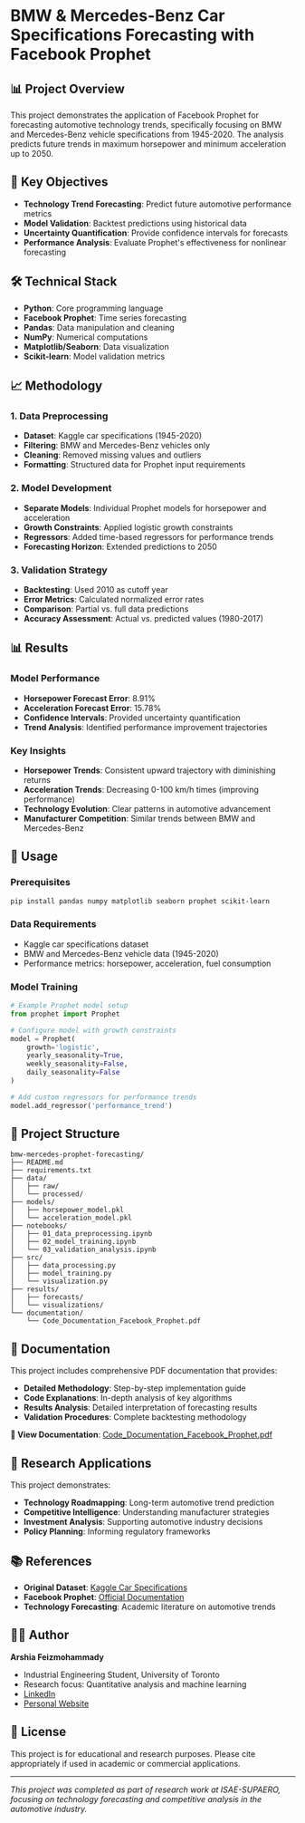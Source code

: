 # BMW & Mercedes-Benz Car Specifications Forecasting with Facebook Prophet

## 📊 Project Overview

This project demonstrates the application of Facebook Prophet for forecasting automotive technology trends, specifically focusing on BMW and Mercedes-Benz vehicle specifications from 1945-2020. The analysis predicts future trends in maximum horsepower and minimum acceleration up to 2050.

## 🎯 Key Objectives

- **Technology Trend Forecasting**: Predict future automotive performance metrics
- **Model Validation**: Backtest predictions using historical data
- **Uncertainty Quantification**: Provide confidence intervals for forecasts
- **Performance Analysis**: Evaluate Prophet's effectiveness for nonlinear forecasting

## 🛠️ Technical Stack

- **Python**: Core programming language
- **Facebook Prophet**: Time series forecasting
- **Pandas**: Data manipulation and cleaning
- **NumPy**: Numerical computations
- **Matplotlib/Seaborn**: Data visualization
- **Scikit-learn**: Model validation metrics

## 📈 Methodology

### 1. Data Preprocessing
- **Dataset**: Kaggle car specifications (1945-2020)
- **Filtering**: BMW and Mercedes-Benz vehicles only
- **Cleaning**: Removed missing values and outliers
- **Formatting**: Structured data for Prophet input requirements

### 2. Model Development
- **Separate Models**: Individual Prophet models for horsepower and acceleration
- **Growth Constraints**: Applied logistic growth constraints
- **Regressors**: Added time-based regressors for performance trends
- **Forecasting Horizon**: Extended predictions to 2050

### 3. Validation Strategy
- **Backtesting**: Used 2010 as cutoff year
- **Error Metrics**: Calculated normalized error rates
- **Comparison**: Partial vs. full data predictions
- **Accuracy Assessment**: Actual vs. predicted values (1980-2017)

## 📊 Results

### Model Performance
- **Horsepower Forecast Error**: 8.91%
- **Acceleration Forecast Error**: 15.78%
- **Confidence Intervals**: Provided uncertainty quantification
- **Trend Analysis**: Identified performance improvement trajectories

### Key Insights
- **Horsepower Trends**: Consistent upward trajectory with diminishing returns
- **Acceleration Trends**: Decreasing 0-100 km/h times (improving performance)
- **Technology Evolution**: Clear patterns in automotive advancement
- **Manufacturer Competition**: Similar trends between BMW and Mercedes-Benz

## 🚀 Usage

### Prerequisites
```bash
pip install pandas numpy matplotlib seaborn prophet scikit-learn
```

### Data Requirements
- Kaggle car specifications dataset
- BMW and Mercedes-Benz vehicle data (1945-2020)
- Performance metrics: horsepower, acceleration, fuel consumption

### Model Training
```python
# Example Prophet model setup
from prophet import Prophet

# Configure model with growth constraints
model = Prophet(
    growth='logistic',
    yearly_seasonality=True,
    weekly_seasonality=False,
    daily_seasonality=False
)

# Add custom regressors for performance trends
model.add_regressor('performance_trend')
```

## 📁 Project Structure

```
bmw-mercedes-prophet-forecasting/
├── README.md
├── requirements.txt
├── data/
│   ├── raw/
│   └── processed/
├── models/
│   ├── horsepower_model.pkl
│   └── acceleration_model.pkl
├── notebooks/
│   ├── 01_data_preprocessing.ipynb
│   ├── 02_model_training.ipynb
│   └── 03_validation_analysis.ipynb
├── src/
│   ├── data_processing.py
│   ├── model_training.py
│   └── visualization.py
├── results/
│   ├── forecasts/
│   └── visualizations/
└── documentation/
    └── Code_Documentation_Facebook_Prophet.pdf
```

## 📄 Documentation

This project includes comprehensive PDF documentation that provides:
- **Detailed Methodology**: Step-by-step implementation guide
- **Code Explanations**: In-depth analysis of key algorithms
- **Results Analysis**: Detailed interpretation of forecasting results
- **Validation Procedures**: Complete backtesting methodology

**📖 View Documentation**: [Code_Documentation_Facebook_Prophet.pdf](documentation/Code_Documentation_Facebook_Prophet.pdf)

## 🔬 Research Applications

This project demonstrates:
- **Technology Roadmapping**: Long-term automotive trend prediction
- **Competitive Intelligence**: Understanding manufacturer strategies
- **Investment Analysis**: Supporting automotive industry decisions
- **Policy Planning**: Informing regulatory frameworks

## 📚 References

- **Original Dataset**: [Kaggle Car Specifications](https://www.kaggle.com/datasets/CooperUnion/car-dataset)
- **Facebook Prophet**: [Official Documentation](https://facebook.github.io/prophet/)
- **Technology Forecasting**: Academic literature on automotive trends

## 👨‍💻 Author

**Arshia Feizmohammady**
- Industrial Engineering Student, University of Toronto
- Research focus: Quantitative analysis and machine learning
- [LinkedIn](https://linkedin.com/in/arshiafeiz)
- [Personal Website](https://arshiafeizmohammady.com)

## 📄 License

This project is for educational and research purposes. Please cite appropriately if used in academic or commercial applications.

---

*This project was completed as part of research work at ISAE-SUPAERO, focusing on technology forecasting and competitive analysis in the automotive industry.*
